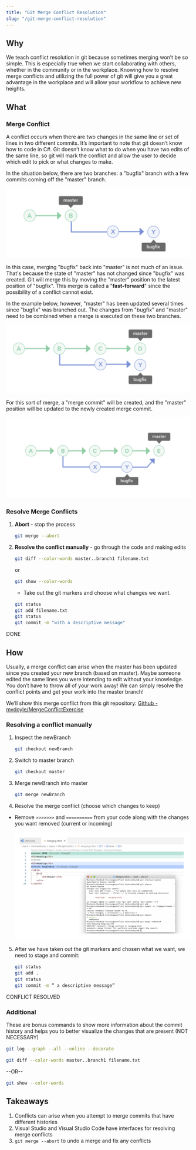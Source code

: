 ```yaml
---
title: "Git Merge Conflict Resolution"
slug: "/git-merge-conflict-resolution"
---
```


<!-- Lecture Video

<video width="100%" height="auto" controls  poster="">
  <source src="" type="video/mp4" />
</video>

--- -->

## Why

We teach conflict resolution in git because sometimes merging won’t be so simple. This is especially true when we start collaborating with others, whether in the community or in the workplace. Knowing how to resolve merge conflicts and utilizing the full power of git will give you a great advantage in the workplace and will allow your workflow to achieve new heights.

## What

### Merge Conflict

A conflict occurs when there are two changes in the same line or set of lines in two different commits. It’s important to note that git doesn’t know how to code in C#. Git doesn’t know what to do when you have two edits of the same line, so git will mark the conflict and allow the user to decide which edit to pick or what changes to make.

In the situation below, there are two branches: a "bugfix" branch with a few commits coming off the "master" branch.

![alt_text](../assets/lectures/git/git-merge-conflict-resolution1.png)

In this case, merging "bugfix" back into "master" is not much of an issue. That's because the state of "master" has not changed since "bugfix" was created. Git will merge this by moving the "master" position to the latest position of "bugfix". This merge is called a "**fast-forward**" since the possibility of a conflict cannot exist.

In the example below, however, "master" has been updated several times since "bugfix" was branched out. The changes from "bugfix" and "master" need to be combined when a merge is executed on these two branches.

![alt_text](../assets/lectures/git/git-merge-conflict-resolution2.png)

For this sort of merge, a "merge commit" will be created, and the "master" position will be updated to the newly created merge commit.

![alt_text](../assets/lectures/git/git-merge-conflict-resolution3.png)

### Resolve Merge Conflicts

1. **Abort** - stop the process

   ```sh
   git merge --abort
   ```

2. **Resolve the conflict manually** - go through the code and making edits

   ```sh
   git diff --color-words master..branch1 filename.txt
   ```

   or

   ```sh
   git show --color-words
   ```

   - Take out the git markers and choose what changes we want.

   ```sh
   git status
   git add filename.txt
   git status
   git commit -m "with a descriptive message"
   ```

DONE

## How

Usually, a merge conflict can arise when the master has been updated since you created your new branch (based on master). Maybe someone edited the same lines you were intending to edit without your knowledge. You don’t have to throw all of your work away! We can simply resolve the conflict points and get your work into the master branch!

We’ll show this merge conflict from this git repository: [Github - mvdoyle/MergeConflictExercise](https://github.com/mvdoyle/MergeConflictExercise)

### Resolving a conflict manually

1. Inspect the newBranch

   ```sh
   git checkout newBranch
   ```

2. Switch to master branch

   ```sh
   git checkout master
   ```

3. Merge newBranch into master

   ```sh
   git merge newBranch
   ```

4. Resolve the merge conflict (choose which changes to keep)

- Remove `>>>>>>>` and `==========` from your code along with the changes you want removed (current or incoming)

  ![alt_text](../assets/lectures/git/git-merge-conflict-resolution4.png)

5. After we have taken out the git markers and chosen what we want, we need to stage and commit:

   ```sh
   git status
   git add .
   git status
   git commit -m “ a descriptive message”
   ```

CONFLICT RESOLVED

### Additional

These are bonus commands to show more information about the commit history and helps you to better visualize the changes that are present (NOT NECESSARY)

```sh
git log --graph --all --online --decorate
```

```sh
git diff --color-words master..branch1 filename.txt
```

--OR--

```sh
git show --color-words
```

## Takeaways

1. Conflicts can arise when you attempt to merge commits that have different histories
2. Visual Studio and Visual Studio Code have interfaces for resolving merge conflicts
3. `git merge --abort` to undo a merge and fix any conflicts

